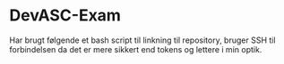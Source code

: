 # DevASC-Exam
Har brugt følgende et bash script til linkning til repository, bruger SSH til forbindelsen da det er mere sikkert end tokens og lettere i min optik.

